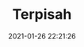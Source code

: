 ---
id_post: 14
title: "Terpisah"
date: 2021-01-26 22:21:26
description: 'Terpisah menjadi suatu kesatuan.'
image: 'https://i.postimg.cc/g2NJtcFC/IMG-20201114-175623.jpg'
categories: fauvisme
artist: 'Gallery teplok.id'
instagram: 'dian_djoyo'
---